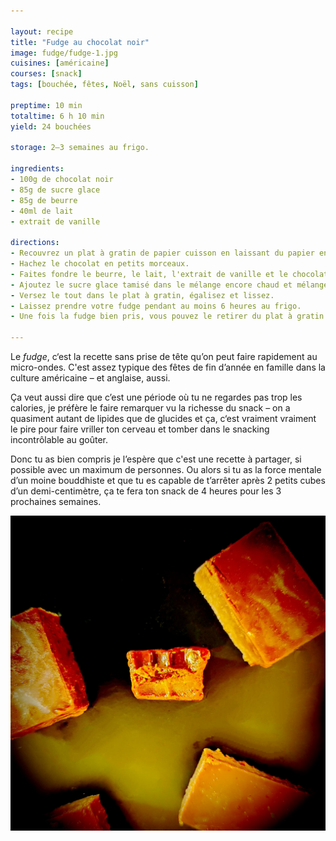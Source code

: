 ```yaml
---

layout: recipe
title: "Fudge au chocolat noir"
image: fudge/fudge-1.jpg
cuisines: [américaine]
courses: [snack]
tags: [bouchée, fêtes, Noël, sans cuisson]

preptime: 10 min
totaltime: 6 h 10 min
yield: 24 bouchées

storage: 2–3 semaines au frigo.

ingredients:
- 100g de chocolat noir
- 85g de sucre glace
- 85g de beurre
- 40ml de lait
- extrait de vanille

directions:
- Recouvrez un plat à gratin de papier cuisson en laissant du papier en plus sur 2 côtés pour pouvoir le soulever plus facilement. Assurez-vous qu’il puisse aller au frigo.
- Hachez le chocolat en petits morceaux.
- Faites fondre le beurre, le lait, l'extrait de vanille et le chocolat au micro-ondes en plusieurs fois, en mélangeant entre chaque itération. 
- Ajoutez le sucre glace tamisé dans le mélange encore chaud et mélangez bien pour l'intégrer sans grumeau et obtenir une texture lisse.
- Versez le tout dans le plat à gratin, égalisez et lissez.
- Laissez prendre votre fudge pendant au moins 6 heures au frigo.
- Une fois la fudge bien pris, vous pouvez le retirer du plat à gratin et le découper en petits dés.

---
```


Le <i lang="en">fudge</i>, c‘est la recette sans prise de tête qu’on peut faire rapidement au micro-ondes. C'est assez typique des fêtes de fin d’année en famille dans la culture américaine – et anglaise, aussi. 

Ça veut aussi dire que c’est une période où tu ne regardes pas trop les calories, je préfère le faire remarquer vu la richesse du snack – on a quasiment autant de lipides que de glucides et ça, c‘est vraiment vraiment le pire pour faire vriller ton cerveau et tomber dans le snacking incontrôlable au goûter.

Donc tu as bien compris je l’espère que c'est une recette à partager, si possible avec un maximum de personnes. Ou alors si tu as la force mentale d’un moine bouddhiste et que tu es capable de t’arrêter après 2 petits cubes d’un demi-centimètre, ça te fera ton snack de 4 heures pour les 3 prochaines semaines.

![C’est sucré, c’est gras, ça colle aux dents, c’est complètement décadent, c’est hyper dense et on est même pas sûr que ton estomac pourra le digérer entièrement un jour, le fudge dans toute sa splendeur.](../images/fudge/fudge-2.jpg)